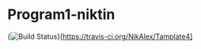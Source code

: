 # Program1-niktin

{<img src="https://travis-ci.org/NikAlex/Tamplate4.svg?branch=master" alt="Build Status" />}[https://travis-ci.org/NikAlex/Tamplate4]
